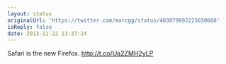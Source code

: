 ```yaml
---
layout: status
originalUrl: 'https://twitter.com/marcgg/status/403879892225650688'
isReply: false
date: 2013-11-22 13:37:24
---
```


Safari is the new Firefox. http://t.co/Ua2ZMH2yLP
